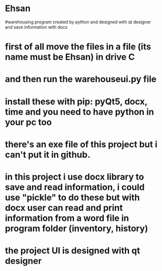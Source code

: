 # Ehsan
#warehousing program created by python and designed with qt designer and save information with docx 

# first of all move the files in a file (its name must be Ehsan) in drive C
# and then run the warehouseui.py file

# install these with pip: pyQt5, docx, time and you need to have python in your pc too

# there's an exe file of this project but i can't put it in github.

# in this project i use docx library to save and read information, i could use "pickle" to do these but with docx user can read and print information from a word file in program folder (inventory, history)

# the project UI is designed with qt designer
